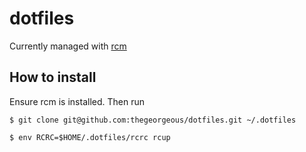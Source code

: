 # dotfiles

Currently managed with [rcm](https://github.com/thoughtbot/rcm)

## How to install
Ensure rcm is installed. Then run

``` shell
$ git clone git@github.com:thegeorgeous/dotfiles.git ~/.dotfiles

$ env RCRC=$HOME/.dotfiles/rcrc rcup
```
